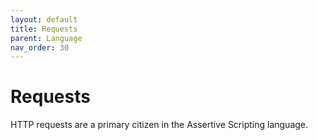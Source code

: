 ```yaml
---
layout: default
title: Requests
parent: Language
nav_order: 30
---
```


# Requests
HTTP requests are a primary citizen in the Assertive Scripting language.
